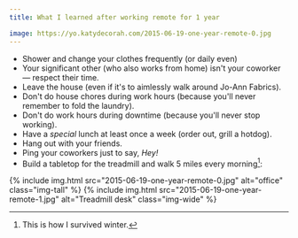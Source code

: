 ```yaml
---
title: What I learned after working remote for 1 year

image: https://yo.katydecorah.com/2015-06-19-one-year-remote-0.jpg
---
```


- Shower and change your clothes frequently (or daily even)
- Your significant other (who also works from home) isn't your coworker &mdash; respect their time.
- Leave the house (even if it's to aimlessly walk around Jo-Ann Fabrics).
- Don't do house chores during work hours (because you'll never remember to fold the laundry).
- Don't do work hours during downtime (because you'll never stop working).
- Have a _special_ lunch at least once a week (order out, grill a hotdog).
- Hang out with your friends.
- Ping your coworkers just to say, _Hey!_
- Build a tabletop for the treadmill and walk 5 miles every morning[^1]:

<div class="photos">
{% include img.html src="2015-06-19-one-year-remote-0.jpg" alt="office" class="img-tall" %}
{% include img.html src="2015-06-19-one-year-remote-1.jpg" alt="Treadmill desk" class="img-wide" %}
</div>

[^1]: This is how I survived winter.
